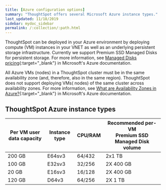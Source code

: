 ```yaml
---
title: [Azure configuration options]
summary: "ThoughtSpot offers several Microsoft Azure instance types."
last_updated: 11/18/2019
sidebar: mydoc_sidebar
permalink: /:collection/:path.html
---
```

ThoughtSpot can be deployed in your Azure environment by deploying compute (VM) instances in your VNET as well as an underlying persistent storage infrastructure. Currently we support Premium SSD Managed Disks for persistent storage. For more information, see [Managed Disks pricing](https://azure.microsoft.com/en-us/pricing/details/managed-disks/){:target="_blank"} in Microsoft's Azure documentation.

All Azure VMs (nodes) in a ThoughtSpot cluster must be in the same availability zone
(and, therefore, also in the same region). ThoughtSpot does not support deploying VMs( nodes) of the same cluster across availability zones. For more information, see [What are Availability Zones in Azure?](https://docs.microsoft.com/en-us/azure/availability-zones/az-overview){:target="_blank"} in Microsoft's Azure documentation.

## ThoughtSpot Azure instance types

| Per VM user data capacity | Instance type | CPU/RAM | Recommended per-VM <br>Premium SSD Managed Disk volume |
| --- | --- | --- |--- |
| 200 GB | E64sv3 | 64/432 | 2x1 TB |
| 100 GB | E32sv3 | 32/256 | 2X 400 GB |
| 20 GB | E16sv3 | 16/128 | 2X 400 GB |
| 120 GB | D64v3 | 64/256 | 2X 1 TB |
